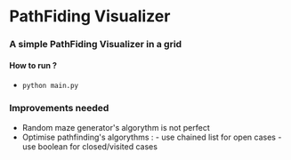 # PathFiding Visualizer
### A simple PathFiding Visualizer in a grid 

#### How to run ? 
* `python main.py`

### Improvements needed
  * Random maze generator's algorythm is not perfect
  * Optimise pathfinding's algorythms : - use chained list for open cases
                                        - use boolean for closed/visited cases
  

